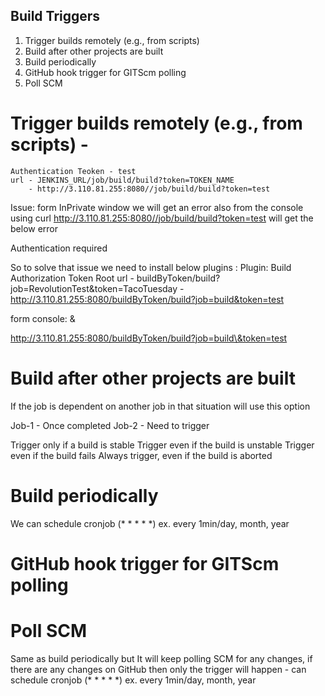 ## Build Triggers

1. Trigger builds remotely (e.g., from scripts)
2. Build after other projects are built
3. Build periodically
4. GitHub hook trigger for GITScm polling
5. Poll SCM


# Trigger builds remotely (e.g., from scripts) - 
	Authentication Teoken - test
	url - JENKINS_URL/job/build/build?token=TOKEN_NAME
	    - http://3.110.81.255:8080//job/build/build?token=test
	
Issue:  form InPrivate window we will get an error also from the console using curl http://3.110.81.255:8080//job/build/build?token=test 
will get the below error 


Authentication required
<!--
-->

So to solve that issue we need to install below plugins : 
Plugin: Build Authorization Token Root
	url - buildByToken/build?job=RevolutionTest&token=TacoTuesday
	    - http://3.110.81.255:8080/buildByToken/build?job=build&token=test

form console: \&

http://3.110.81.255:8080/buildByToken/build?job=build\&token=test

# Build after other projects are built

If the job is dependent on another job in that situation will use this option

Job-1 - Once completed
	Job-2 - Need to trigger


Trigger only if a build is stable
Trigger even if the build is unstable
Trigger even if the build fails
Always trigger, even if the build is aborted

# Build periodically

We can schedule cronjob (* * * * *) ex. every 1min/day, month, year

# GitHub hook trigger for GITScm polling


# Poll SCM
Same as build periodically but It will keep polling SCM for any changes, if there are any changes on GitHub then only the trigger will happen - can schedule cronjob (* * * * *) ex. every 1min/day, month, year

